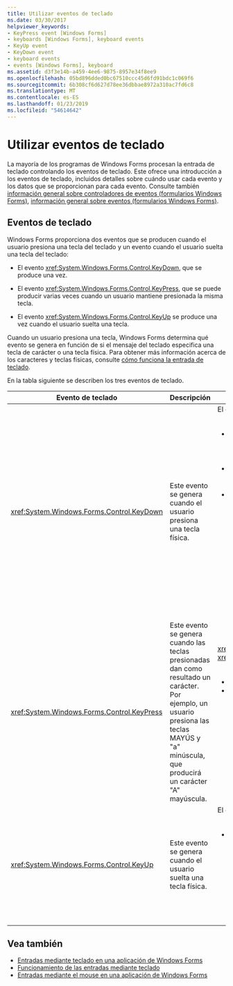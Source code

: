 ```yaml
---
title: Utilizar eventos de teclado
ms.date: 03/30/2017
helpviewer_keywords:
- KeyPress event [Windows Forms]
- keyboards [Windows Forms], keyboard events
- KeyUp event
- KeyDown event
- keyboard events
- events [Windows Forms], keyboard
ms.assetid: d3f3e14b-a459-4ee6-9875-8957e34f8ee9
ms.openlocfilehash: 05bd896dded0bc67510ccc45d6fd91bdc1c069f6
ms.sourcegitcommit: 6b308cf6d627d78ee36dbbae8972a310ac7fd6c8
ms.translationtype: MT
ms.contentlocale: es-ES
ms.lasthandoff: 01/23/2019
ms.locfileid: "54614642"
---
```

# <a name="using-keyboard-events"></a>Utilizar eventos de teclado
La mayoría de los programas de Windows Forms procesan la entrada de teclado controlando los eventos de teclado. Este ofrece una introducción a los eventos de teclado, incluidos detalles sobre cuándo usar cada evento y los datos que se proporcionan para cada evento.  Consulte también [información general sobre controladores de eventos (formularios Windows Forms)](https://msdn.microsoft.com/library/be6fx1bb\(v=vs.110\)), [información general sobre eventos (formularios Windows Forms)](https://msdn.microsoft.com/library/1h12f09z\(v=vs.110\)).  
  
## <a name="keyboard-events"></a>Eventos de teclado  
 Windows Forms proporciona dos eventos que se producen cuando el usuario presiona una tecla del teclado y un evento cuando el usuario suelta una tecla del teclado:  
  
-   El evento <xref:System.Windows.Forms.Control.KeyDown>, que se produce una vez.  
  
-   El evento <xref:System.Windows.Forms.Control.KeyPress>, que se puede producir varias veces cuando un usuario mantiene presionada la misma tecla.  
  
-   El evento <xref:System.Windows.Forms.Control.KeyUp> se produce una vez cuando el usuario suelta una tecla.  
  
 Cuando un usuario presiona una tecla, Windows Forms determina qué evento se genera en función de si el mensaje del teclado especifica una tecla de carácter o una tecla física. Para obtener más información acerca de los caracteres y teclas físicas, consulte [cómo funciona la entrada de teclado](../../../docs/framework/winforms/how-keyboard-input-works.md).  
  
 En la tabla siguiente se describen los tres eventos de teclado.  
  
|Evento de teclado|Descripción|Resultados|  
|--------------------|-----------------|-------------|  
|<xref:System.Windows.Forms.Control.KeyDown>|Este evento se genera cuando el usuario presiona una tecla física.|El controlador de <xref:System.Windows.Forms.Control.KeyDown> recibe:<br /><br /> <ul><li>Un parámetro <xref:System.Windows.Forms.KeyEventArgs> que proporciona la propiedad <xref:System.Windows.Forms.KeyEventArgs.KeyCode%2A> (que especifica un botón de teclado físico).</li><li>La propiedad <xref:System.Windows.Forms.KeyEventArgs.Modifiers%2A> (MAYÚS, CTRL o ALT).</li><li>La propiedad <xref:System.Windows.Forms.KeyEventArgs.KeyData%2A> (que combina el código de tecla y el modificador). El parámetro <xref:System.Windows.Forms.KeyEventArgs> también proporciona:<br /><br /> <ul><li>La propiedad <xref:System.Windows.Forms.KeyEventArgs.Handled%2A>, que se pueden establecer para evitar que el control subyacente reciba la tecla.</li><li>La propiedad <xref:System.Windows.Forms.KeyEventArgs.SuppressKeyPress%2A>, que puede usarse para suprimir los eventos <xref:System.Windows.Forms.Control.KeyPress> y <xref:System.Windows.Forms.Control.KeyUp> para esa pulsación de tecla.</li></ul></li></ul>|  
|<xref:System.Windows.Forms.Control.KeyPress>|Este evento se genera cuando las teclas presionadas dan como resultado un carácter. Por ejemplo, un usuario presiona las teclas MAYÚS y "a" minúscula, que producirá un carácter "A" mayúscula.|<xref:System.Windows.Forms.Control.KeyPress> se genera después de <xref:System.Windows.Forms.Control.KeyDown>.<br /><br /> <ul><li>El controlador de <xref:System.Windows.Forms.Control.KeyPress> recibe:</li><li>Un parámetro <xref:System.Windows.Forms.KeyPressEventArgs>, que contiene el código de carácter de la tecla que se presionó. Este código de carácter es único para cada combinación de una tecla de carácter y una tecla modificadora.<br /><br />     Por ejemplo, la tecla "A" generará:<br /><br /> <ul><li>El código de carácter 65, si se presiona con la tecla MAYÚS</li><li>O la tecla BLOQ MAYÚS, 97 si se presiona sola</li><li>Y 1, si se presiona con la tecla CTRL.</li></ul></li></ul>|  
|<xref:System.Windows.Forms.Control.KeyUp>|Este evento se genera cuando el usuario suelta una tecla física.|El controlador de <xref:System.Windows.Forms.Control.KeyUp> recibe:<br /><br /> <ul><li>Un parámetro <xref:System.Windows.Forms.KeyEventArgs>:<br /><br /> <ul><li>Que proporciona la propiedad <xref:System.Windows.Forms.KeyEventArgs.KeyCode%2A> (que especifica un botón de teclado físico).</li><li>La propiedad <xref:System.Windows.Forms.KeyEventArgs.Modifiers%2A> (MAYÚS, CTRL o ALT).</li><li>La propiedad <xref:System.Globalization.SortKey.KeyData%2A> (que combina el código de tecla y el modificador).</li></ul></li></ul>|  
  
## <a name="see-also"></a>Vea también
- [Entradas mediante teclado en una aplicación de Windows Forms](../../../docs/framework/winforms/keyboard-input-in-a-windows-forms-application.md)
- [Funcionamiento de las entradas mediante teclado](../../../docs/framework/winforms/how-keyboard-input-works.md)
- [Entradas mediante el mouse en una aplicación de Windows Forms](../../../docs/framework/winforms/mouse-input-in-a-windows-forms-application.md)
